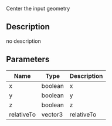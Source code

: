 Center the input geometry



## Description
no description
## Parameters

<table>
<thead>
	<tr>
		<th>Name</th>
		<th>Type</th>
		<th>Description</th>
	</tr>
</thead>
<tr>
	<td>x</td>
	<td><div class='bg-emerald-800 px-2 py-px text-white rounded-sm'>boolean</div></td>
	<td>x</td>
</tr>
<tr>
	<td>y</td>
	<td><div class='bg-emerald-800 px-2 py-px text-white rounded-sm'>boolean</div></td>
	<td>y</td>
</tr>
<tr>
	<td>z</td>
	<td><div class='bg-emerald-800 px-2 py-px text-white rounded-sm'>boolean</div></td>
	<td>z</td>
</tr>
<tr>
	<td>relativeTo</td>
	<td><div class='bg-blue-800 px-2 py-px text-white rounded-sm'>vector3</div></td>
	<td>relativeTo</td>
</tr>
</table>